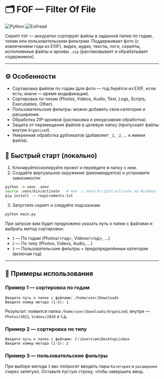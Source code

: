 # 🗂️ FOF — Filter Of File

![Python](https://img.shields.io/badge/python-3.13-blue?logo=python)
![Exifread](https://img.shields.io/badge/exifread-8A2BE2)

Скрипт `FOF` — аккуратно сортирует файлы в заданной папке по годам, типам или пользовательским фильтрам. Поддерживает фото (с извлечением года из EXIF), видео, аудио, тексты, логи, скрипты, исполняемые файлы и архивы `.zip` (распаковывает и обрабатывает содержимое).

---

## ⚙️ Особенности

- Сортировка файлов по годам (для фото — год берётся из EXIF, если есть; иначе — время модификации).
- Сортировка по типам (Photos, Videos, Audio, Text, Logs, Scripts, Executables, Other).
- Пользовательские фильтры: можно добавить свои категории и расширения.
- Обработка ZIP-архивов (распаковка и рекурсивная обработка).
- Защита от перемещения файлов в целевую папку (пропускает файлы внутри `Organized`).
- Умеренная обработка дубликатов (добавляет `_1`, `_2`, ... к имени файла).

## 🚀 Быстрый старт (локально)

1. Клонируйте/скопируйте проект и перейдите в папку с ним.
2. Создайте виртуальное окружение (рекомендуется) и установите зависимости:
```bash
python -m venv .venv
source .venv/bin/activate   # или .\.venv\Scripts\activate на Windows
pip install -r requirements.txt
```

3. Запустите скрипт и следуйте подсказкам:
```bash
python main.py
```

При запуске вам будет предложено указать путь к папке с файлами и выбрать метод сортировки:
- `1` — По годам (Photos/<год>, Videos/<год>, ...)
- `2` — По типу (Photos, Videos, Audio, ...)
- `3` — Пользовательские фильтры + предопределённые категории (включая год)

---

## 🧭 Примеры использования

### Пример 1 — сортировка по годам
```
Введите путь к папке с файлами: /home/user/Downloads
Введите номер метода (1-3): 1
```
Результат: появится папка `/home/user/Downloads/Organized`, внутри — `Photos/2021`, `Videos/2020` и т.д.

### Пример 2 — сортировка по типу
```
Введите путь к папке с файлами: C:\Users\me\Desktop\inbox
Введите номер метода (1-3): 2
```

### Пример 3 — пользовательские фильтры
При выборе метода `3` вас попросят вводить пары `Категория` и `расширения` (через запятую). Оставьте пустую строку, чтобы завершить ввод.



